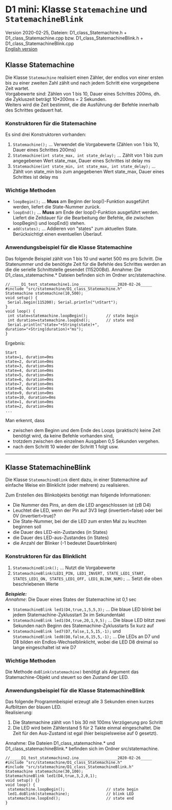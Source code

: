 # D1 mini: Klasse `Statemachine` und `StatemachineBlink`
Version 2020-02-25, Dateien: D1_class_Statemachine.h + D1_class_Statemachine.cpp bzw. D1_class_StatemachineBlink.h + D1_class_StatemachineBlink.cpp   
[English version](./README.md "English version")   

## Klasse Statemachine
Die Klasse `Statemachine` realisiert einen Z&auml;hler, der endlos von einer ersten bis zu einer zweiten Zahl z&auml;hlt und nach jedem Schritt eine vorgegebene Zeit wartet.   
Vorgabewerte sind: Z&auml;hlen von 1 bis 10, Dauer eines Schrittes 200ms, dh. die Zykluszeit betr&auml;gt 10*200ms = 2 Sekunden.   
Weiters wird die Zeit bestimmt, die die Ausf&uuml;hrung der Befehle innerhalb des Schrittes gedauert hat.

### Konstruktoren f&uuml;r die Statemachine
Es sind drei Konstruktoren vorhanden:
1. `Statemachine();` ... Verwendet die Vorgabewerte (Z&auml;hlen von 1 bis 10, Dauer eines Schrittes 200ms)   
2. `Statemachine(int state_max, int state_delay);` ... Z&auml;hlt von 1 bis zum angegebenen Wert state_max, Dauer eines Schrittes ist delay ms   
3. `Statemachine(int state_min, int state_max, int state_delay);` ... Z&auml;hlt von state_min bis zum angegebenen Wert state_max, Dauer eines Schrittes ist delay ms   

### Wichtige Methoden
* `loopBegin();` ... __Muss__ am Beginn der loop()-Funktion ausgef&uuml;hrt werden, liefert die State-Nummer zur&uuml;ck.   
* `loopEnd();` ... __Muss__ am Ende der loop()-Funktion ausgef&uuml;hrt werden. Liefert die Zeitdauer f&uuml;r die Bearbeitung der Befehle, die zwischen loopBegin() und loopEnd() stehen.   
* `add(states);` ... Addieren von "states" zum aktuellen State. Ber&uuml;cksichtigt einen eventuellen &Uuml;berlauf.   


### Anwendungsbeispiel f&uuml;r die Klasse Statemachine
Das folgende Beispiel z&auml;hlt von 1 bis 10 und wartet 500 ms pro Schritt. Die Statenummer und  die ben&ouml;tigte Zeit f&uuml;r die Befehle des Schrittes werden an die   die serielle Schnittstelle gesendet (115200Bd).
Annahme: Die D1_class_statemachine.* Dateien befinden sich im Ordner src/statemachine.
```   
//_____D1_test_statemachine1.ino_________________2020-02-26_____
#include "src/statemachine/D1_class_Statemachine.h"
Statemachine statemachine(10,500);
void setup() {
 Serial.begin(115200); Serial.println("\nStart");
}
void loop() {
 int state=statemachine.loopBegin();        // state begin 
 int duration=statemachine.loopEnd();       // state end
 Serial.println("state="+String(state)+", duration="+String(duration)+"ms");
}
```   
Ergebnis:
```   
Start
state=1, duration=0ms
state=2, duration=0ms
state=3, duration=0ms
state=4, duration=0ms
state=5, duration=0ms
state=6, duration=0ms
state=7, duration=0ms
state=8, duration=0ms
state=9, duration=0ms
state=10, duration=0ms
state=1, duration=0ms
state=2, duration=0ms
...
```   
Man erkennt, dass   
* zwischen dem Beginn und dem Ende des Loops (praktisch) keine Zeit ben&ouml;tigt wird, da keine Befehle vorhanden sind,   
* trotzdem zwischen den einzelnen Ausgaben 0,5 Sekunden vergehen.
* nach dem Schritt 10 wieder der Schritt 1 folgt usw.   
--- 

## Klasse StatemachineBlink
Die Klasse `StatemachineBlink` dient dazu, in einer Statemachine auf einfache Weise ein Blinklicht (oder mehrere) zu realisieren.   

Zum Erstellen des Blinkobjekts ben&ouml;tigt man folgende Informationen:   
* Die Nummer des Pins, an dem die LED angeschlossen ist (zB D4)   
* Leuchtet die LED, wenn der Pin auf 3V3 liegt (invertiert=false) oder bei 0V (invertiert=true)?   
* Die State-Nummer, bei der die LED zum ersten Mal zu leuchten beginnen soll   
* die Dauer des LED-ein-Zustandes (in States)   
* die Dauer des LED-aus-Zustandes (in States)   
* die Anzahl der Blinker (-1 bedeutet Dauerblinken)

### Konstruktoren f&uuml;r das Blinklicht
1. `StatemachineBlink();` ... Nutzt die Vorgabewerte   
2. `StatemachineBlink(LED1_PIN, LED1_INVERT, STATE_LED1_START, STATES_LED1_ON, STATES_LED1_OFF, LED1_BLINK_NUM);` ... Setzt die oben beschriebenen Werte   

__*Beispiele:*__   
_Annahme_: Die Dauer eines States der Statemachine ist 0,1 sec   
* `StatemachineBlink led1(D4,true,1,5,5,3);` ... Die blaue LED blinkt bei jedem Statemachine-Zyklusstart 3x im Sekundentakt
* `StatemachineBlink led1(D4,true,20,1,9,5);` ... Die blaue LED blitzt zwei Sekunden nach Beginn des Statemachine-Zyklusstarts 5x kurz auf
* `StatemachineBlink led7(D7,false,1,5,15,-1);` und   
`StatemachineBlink led8(D8,false,6,15,5,-1);` ... Die LEDs an D7 und D8 bilden ein Endlos-Wechselblinklicht, wobei die LED D8 dreimal so lange eingeschaltet ist wie D7

### Wichtige Methoden
Die Methode `doBlink(statemachine)` ben&ouml;tigt als Argument das Statemachine-Objekt und steuert so den Zustand der LED.

### Anwendungsbeispiel f&uuml;r die Klasse StatemachineBlink
Das folgende Programmbeispiel erzeugt alle 3 Sekunden einen kurzes Aufblitzen der blauen LED.   
Realisierung:
1. Die Statemachine z&auml;hlt von 1 bis 30 mit 100ms Verz&ouml;gerung pro Schritt
2. Die LED wird beim Z&auml;hlerstand 5 f&uuml;r 2 Takte einmal eingeschaltet. Die Zeit f&uuml;r den Aus-Zustand ist egal (hier beispielsweise auf 0 gesetzt).   

Annahme: Die Dateien D1_class_statemachine.* und D1_class_statemachineBlink.* befinden sich im Ordner src/statemachine.
```
//_____D1_test_statemachine2.ino_________________2020-02-26_____
#include "src/statemachine/D1_class_Statemachine.h"
#include "src/statemachine/D1_class_StatemachineBlink.h"
Statemachine statemachine(30,100);
StatemachineBlink led1(D4,true,3,2,0,1);
void setup() {}
void loop() {
 statemachine.loopBegin();                  // state begin
 led1.doBlink(statemachine);                // blink LED
 statemachine.loopEnd();                    // state end
}
```
